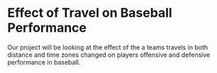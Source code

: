 # Effect of Travel on Baseball Performance

Our project will be looking at the effect of the a teams travels in both distance and time zones changed on players offensive and defensive performance in baseball.
